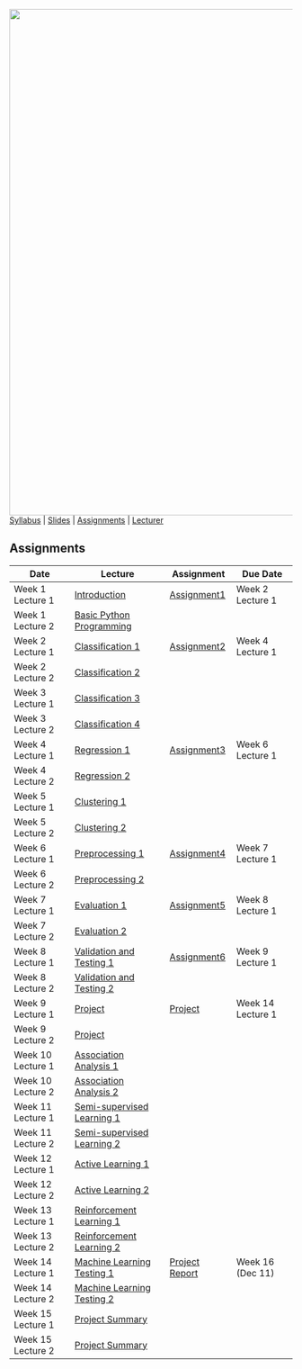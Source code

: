 [<img width=900 src="https://github.com/hil-se/fds/blob/master/img/title.png?raw=yes">](https://github.com/hil-se/fds/blob/master/README.md)   
[Syllabus](https://github.com/hil-se/fds/blob/master/README.md) |
[Slides](https://github.com/hil-se/fds/blob/master/slides.md) |
[Assignments](https://github.com/hil-se/fds/tree/master/assignments/README.md) |
[Lecturer](http://azhe825.github.io) 

## Assignments
| Date | Lecture | Assignment | Due Date | 
|------|-------|------------|----------|
| Week 1 Lecture 1 | [Introduction]()     | [Assignment1](https://github.com/hil-se/fds/blob/master/assignments/assignment1.md)  | Week 2 Lecture 1        |
| Week 1 Lecture 2 | [Basic Python Programming]()     |           |         |
| Week 2 Lecture 1 | [Classification 1]()     | [Assignment2](https://github.com/hil-se/fds/blob/master/assignments/assignment2.md)  | Week 4 Lecture 1        |
| Week 2 Lecture 2 | [Classification 2]()     |           |         |
| Week 3 Lecture 1 | [Classification 3]()     | |     |
| Week 3 Lecture 2 | [Classification 4]()    |           |         |
| Week 4 Lecture 1 | [Regression 1]()     | [Assignment3](https://github.com/hil-se/fds/blob/master/assignments/assignment3.md)  | Week 6 Lecture 1        |
| Week 4 Lecture 2 | [Regression 2]()    |           |         |
| Week 5 Lecture 1 | [Clustering 1]()     |   |      |
| Week 5 Lecture 2 | [Clustering 2]()    |           |         |
| Week 6 Lecture 1 | [Preprocessing 1]()     | [Assignment4](https://github.com/hil-se/fds/blob/master/assignments/assignment4.md)  | Week 7 Lecture 1        |
| Week 6 Lecture 2 | [Preprocessing 2]()    |           |         |
| Week 7 Lecture 1 | [Evaluation 1]()     | [Assignment5](https://github.com/hil-se/fds/blob/master/assignments/assignment5.md)  | Week 8 Lecture 1        |
| Week 7 Lecture 2 | [Evaluation 2]()    |           |         |
| Week 8 Lecture 1 | [Validation and Testing 1]()     | [Assignment6](https://github.com/hil-se/fds/blob/master/assignments/assignment6.md)  | Week 9 Lecture 1        |
| Week 8 Lecture 2 | [Validation and Testing 2]()    |           |         |
| Week 9 Lecture 1 | [Project]()     | [Project](https://github.com/hil-se/fds/blob/master/project/README.md)  | Week 14 Lecture 1 |
| Week 9 Lecture 2 | [Project]()     | | |
| Week 10 Lecture 1 | [Association Analysis 1]()     | | |
| Week 10 Lecture 2 | [Association Analysis 2]()    |           |         |
| Week 11 Lecture 1 | [Semi-supervised Learning 1]()     |  |   |
| Week 11 Lecture 2 | [Semi-supervised Learning 2]()    |   |         |
| Week 12 Lecture 1 | [Active Learning 1]()     |  | |
| Week 12 Lecture 2 | [Active Learning 2]()    |           |         |
| Week 13 Lecture 1 | [Reinforcement Learning 1]()     |    |    |
| Week 13 Lecture 2 | [Reinforcement Learning 2]()    |           |         |
| Week 14 Lecture 1 | [Machine Learning Testing 1]()     | [Project Report](https://github.com/hil-se/fds/blob/master/project/report.md) | Week 16 (Dec 11) |
| Week 14 Lecture 2 | [Machine Learning Testing 2]()     | | |
| Week 15 Lecture 1 | [Project Summary]()     | | |
| Week 15 Lecture 2 | [Project Summary]()     | | |
